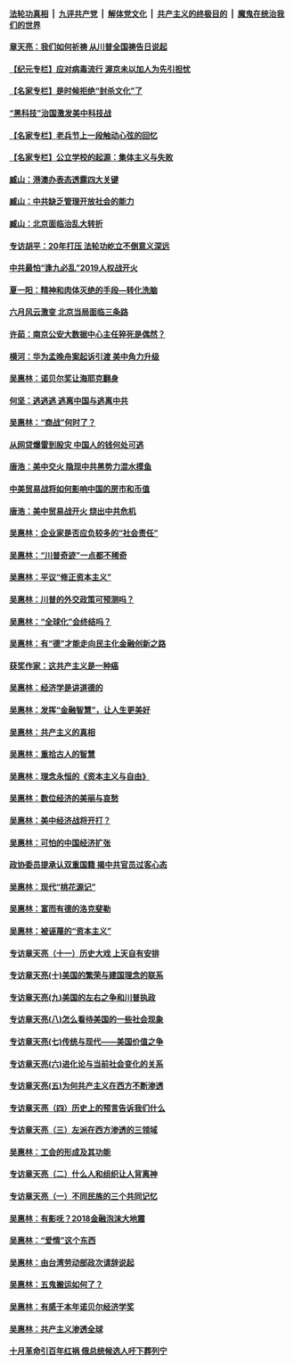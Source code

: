####  [法轮功真相](../../../../basic/blob/master/README.md?t=07070631) &nbsp;|&nbsp; [九评共产党](../../../../9ping.md/blob/master/README.md?t=07070631) &nbsp;|&nbsp; [解体党文化](../../../../jtdwh.md/blob/master/README.md?t=07070631)  &nbsp;|&nbsp; [共产主义的终极目的](../../../../gczydzjmd.md/blob/master/README.md?t=07070631) &nbsp;|&nbsp; [魔鬼在统治我们的世界](../../../../mgztzwmdsj.md/blob/master/README.md?t=07070631) 

#### [章天亮：我们如何祈祷 从川普全国祷告日说起](../pages/nsc423/n11944627.md?t=07070631) 

#### [【纪元专栏】应对病毒流行 渥京未以加人为先引担忧](../pages/nsc423/n11875714.md?t=07070631) 

#### [【名家专栏】是时候拒绝“封杀文化”了](../pages/nsc423/n11814093.md?t=07070631) 

#### [“黑科技”治国激发美中科技战](../pages/nsc423/n11638056.md?t=07070631) 

#### [【名家专栏】老兵节上一段触动心弦的回忆](../pages/nsc423/n11646016.md?t=07070631) 

#### [【名家专栏】公立学校的起源：集体主义与失败](../pages/nsc423/n11601833.md?t=07070631) 

#### [臧山：港澳办表态透露四大关键](../pages/nsc423/n11421628.md?t=07070631) 

#### [臧山：中共缺乏管理开放社会的能力](../pages/nsc423/n11407457.md?t=07070631) 

#### [臧山：北京面临治乱大转折](../pages/nsc423/n11406895.md?t=07070631) 

#### [专访胡平：20年打压 法轮功屹立不倒意义深远](../pages/nsc423/n11398800.md?t=07070631) 

#### [中共最怕“逢九必乱”2019人权战开火](../pages/nsc423/n11385248.md?t=07070631) 

#### [夏一阳：精神和肉体灭绝的手段—转化洗脑](../pages/nsc423/n11368250.md?t=07070631) 

#### [六月风云激变 北京当局面临三条路](../pages/nsc423/n11313668.md?t=07070631) 

#### [许茹：南京公安大数据中心主任猝死是偶然？](../pages/nsc423/n11064744.md?t=07070631) 

#### [横河：华为孟晚舟案起诉引渡 美中角力升级](../pages/nsc423/n11027230.md?t=07070631) 

#### [吴惠林：诺贝尔奖让海耶克翻身](../pages/nsc423/n10890049.md?t=07070631) 

#### [何坚：逃逃逃 逃离中国与逃离中共](../pages/nsc423/n10592891.md?t=07070631) 

#### [吴惠林：“商战”何时了？](../pages/nsc423/n10573558.md?t=07070631) 

#### [从网贷爆雷到股灾 中国人的钱何处可逃](../pages/nsc423/n10572800.md?t=07070631) 

#### [唐浩：美中交火 隐现中共黑势力混水摸鱼](../pages/nsc423/n10544040.md?t=07070631) 

#### [中美贸易战将如何影响中国的房市和币值](../pages/nsc423/n10543697.md?t=07070631) 

#### [唐浩：美中贸易战开火 烧出中共危机](../pages/nsc423/n10540126.md?t=07070631) 

#### [吴惠林：企业家是否应负较多的“社会责任”](../pages/nsc423/n10535022.md?t=07070631) 

#### [吴惠林：“川普奇迹”一点都不稀奇](../pages/nsc423/n10512808.md?t=07070631) 

#### [吴惠林：平议“修正资本主义”](../pages/nsc423/n10495724.md?t=07070631) 

#### [吴惠林：川普的外交政策可预测吗？](../pages/nsc423/n10462387.md?t=07070631) 

#### [吴惠林：“全球化”会终结吗？](../pages/nsc423/n10452838.md?t=07070631) 

#### [吴惠林：有“德”才能走向民主化金融创新之路](../pages/nsc423/n10432292.md?t=07070631) 

#### [获奖作家：这共产主义是一种癌](../pages/nsc423/n10431541.md?t=07070631) 

#### [吴惠林：经济学是讲道德的](../pages/nsc423/n10398014.md?t=07070631) 

#### [吴惠林：发挥“金融智慧”，让人生更美好](../pages/nsc423/n10375019.md?t=07070631) 

#### [吴惠林：共产主义的真相](../pages/nsc423/n10351394.md?t=07070631) 

#### [吴惠林：重拾古人的智慧](../pages/nsc423/n10337691.md?t=07070631) 

#### [吴惠林：理念永恒的《资本主义与自由》](../pages/nsc423/n10316274.md?t=07070631) 

#### [吴惠林：数位经济的美丽与哀愁](../pages/nsc423/n10292946.md?t=07070631) 

#### [吴惠林：美中经济战将开打？](../pages/nsc423/n10258825.md?t=07070631) 

#### [吴惠林：可怕的中国经济扩张](../pages/nsc423/n10219147.md?t=07070631) 

#### [政协委员提承认双重国籍 揭中共官员过客心态](../pages/nsc423/n10208809.md?t=07070631) 

#### [吴惠林：现代“桃花源记”](../pages/nsc423/n10185234.md?t=07070631) 

#### [吴惠林：富而有德的洛克斐勒](../pages/nsc423/n10142264.md?t=07070631) 

#### [吴惠林：被诬蔑的“资本主义”](../pages/nsc423/n10124816.md?t=07070631) 

#### [专访章天亮（十一）历史大戏 上天自有安排](../pages/nsc423/n10094905.md?t=07070631) 

#### [专访章天亮(十)美国的繁荣与建国理念的联系](../pages/nsc423/n10094899.md?t=07070631) 

#### [专访章天亮(九)美国的左右之争和川普执政](../pages/nsc423/n10094889.md?t=07070631) 

#### [专访章天亮(八)怎么看待美国的一些社会现象](../pages/nsc423/n10094857.md?t=07070631) 

#### [专访章天亮(七)传统与现代——美国价值之争](../pages/nsc423/n10093140.md?t=07070631) 

#### [专访章天亮(六)进化论与当前社会变化的关系](../pages/nsc423/n10092036.md?t=07070631) 

#### [专访章天亮(五)为何共产主义在西方不断渗透](../pages/nsc423/n10083620.md?t=07070631) 

#### [专访章天亮（四）历史上的预言告诉我们什么](../pages/nsc423/n10083606.md?t=07070631) 

#### [专访章天亮（三）左派在西方渗透的三领域](../pages/nsc423/n10081115.md?t=07070631) 

#### [吴惠林：工会的形成及其功能](../pages/nsc423/n10080633.md?t=07070631) 

#### [专访章天亮（二）什么人和组织让人背离神](../pages/nsc423/n10076637.md?t=07070631) 

#### [专访章天亮（一）不同民族的三个共同记忆](../pages/nsc423/n10074188.md?t=07070631) 

#### [吴惠林：有影呒？2018金融泡沫大地震](../pages/nsc423/n10040534.md?t=07070631) 

#### [吴惠林：“爱情”这个东西](../pages/nsc423/n10019423.md?t=07070631) 

#### [吴惠林：由台湾劳动部政次请辞说起](../pages/nsc423/n9979679.md?t=07070631) 

#### [吴惠林：五鬼搬运如何了？](../pages/nsc423/n9925338.md?t=07070631) 

#### [吴惠林：有感于本年诺贝尔经济学奖](../pages/nsc423/n9871883.md?t=07070631) 

#### [吴惠林：共产主义渗透全球](../pages/nsc423/n9812748.md?t=07070631) 

#### [十月革命引百年红祸 俄总统候选人吁下葬列宁](../pages/nsc423/n9810182.md?t=07070631) 

